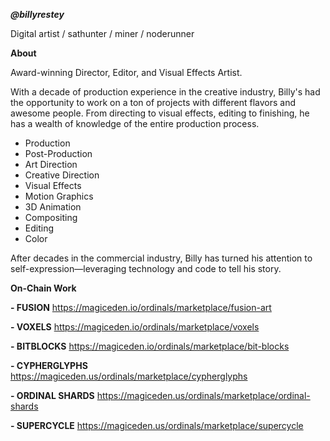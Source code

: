 ***@billyrestey***

Digital artist / sathunter / miner / noderunner

**About**

Award-winning Director, Editor, and Visual Effects Artist.

With a decade of production experience in the creative industry, Billy's had the opportunity to work on a ton of projects with different flavors and awesome people. From directing to visual effects, editing to finishing, he has a wealth of knowledge of the entire production process.

- Production
- Post-Production
- Art Direction
- Creative Direction
- Visual Effects
- Motion Graphics
- 3D Animation
- Compositing
- Editing
- Color

After decades in the commercial industry, Billy has turned his attention to self-expression—leveraging technology and code to tell his story. 

**On-Chain Work**

**- FUSION** https://magiceden.io/ordinals/marketplace/fusion-art


**- VOXELS** https://magiceden.io/ordinals/marketplace/voxels

**- BITBLOCKS** https://magiceden.io/ordinals/marketplace/bit-blocks

**- CYPHERGLYPHS** https://magiceden.us/ordinals/marketplace/cypherglyphs

**- ORDINAL SHARDS**  https://magiceden.us/ordinals/marketplace/ordinal-shards

**- SUPERCYCLE**  https://magiceden.us/ordinals/marketplace/supercycle